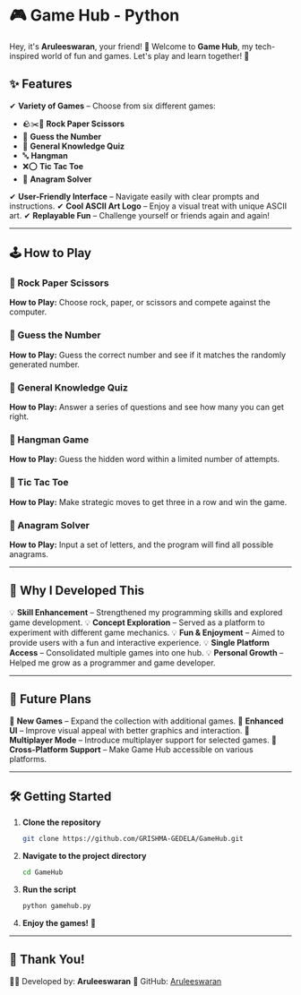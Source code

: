 # 🎮 Game Hub - Python

Hey, it's **Aruleeswaran**, your friend! 🚀 Welcome to **Game Hub**, my tech-inspired world of fun and games. Let's play and learn together! 🎉

## ✨ Features
✔ **Variety of Games** – Choose from six different games:

- 🪨✂️📄 **Rock Paper Scissors**
- 🔢 **Guess the Number**
- 🧠 **General Knowledge Quiz**
- 🔤 **Hangman**
- ❌⭕ **Tic Tac Toe**
- 🔀 **Anagram Solver**

✔ **User-Friendly Interface** – Navigate easily with clear prompts and instructions.
✔ **Cool ASCII Art Logo** – Enjoy a visual treat with unique ASCII art.
✔ **Replayable Fun** – Challenge yourself or friends again and again!

---

## 🕹️ How to Play

### 🎯 Rock Paper Scissors
**How to Play:** Choose rock, paper, or scissors and compete against the computer.

### 🎯 Guess the Number
**How to Play:** Guess the correct number and see if it matches the randomly generated number.

### 🎯 General Knowledge Quiz
**How to Play:** Answer a series of questions and see how many you can get right.

### 🎯 Hangman Game
**How to Play:** Guess the hidden word within a limited number of attempts.

### 🎯 Tic Tac Toe
**How to Play:** Make strategic moves to get three in a row and win the game.

### 🎯 Anagram Solver
**How to Play:** Input a set of letters, and the program will find all possible anagrams.

---

## 🎯 Why I Developed This

💡 **Skill Enhancement** – Strengthened my programming skills and explored game development.
💡 **Concept Exploration** – Served as a platform to experiment with different game mechanics.
💡 **Fun & Enjoyment** – Aimed to provide users with a fun and interactive experience.
💡 **Single Platform Access** – Consolidated multiple games into one hub.
💡 **Personal Growth** – Helped me grow as a programmer and game developer.

---

## 🚀 Future Plans

🌟 **New Games** – Expand the collection with additional games.
🌟 **Enhanced UI** – Improve visual appeal with better graphics and interaction.
🌟 **Multiplayer Mode** – Introduce multiplayer support for selected games.
🌟 **Cross-Platform Support** – Make Game Hub accessible on various platforms.

---

## 🛠️ Getting Started

1. **Clone the repository**
   ```bash
   git clone https://github.com/GRISHMA-GEDELA/GameHub.git
   ```
2. **Navigate to the project directory**
   ```bash
   cd GameHub
   ```
3. **Run the script**
   ```bash
   python gamehub.py
   ```
4. **Enjoy the games!** 🎉

---

## 🙌 Thank You!
👩‍💻 Developed by: **Aruleeswaran**
📂 GitHub: [Aruleeswaran](https://github.com/Aruleeswarangithub)
